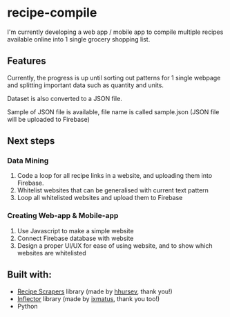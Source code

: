 # recipe-compile

I'm currently developing a web app / mobile app to compile multiple recipes available online into 1 single grocery shopping list. 

## Features
Currently, the progress is up until sorting out patterns for 1 single webpage and splitting important data such as quantity and units. 

Dataset is also converted to a JSON file.

Sample of JSON file is available, file name is called sample.json (JSON file will be uploaded to Firebase)

## Next steps

### Data Mining
1. Code a loop for all recipe links in a website, and uploading them into Firebase.
2. Whitelist websites that can be generalised with current text pattern
3. Loop all whitelisted websites and upload them to Firebase

### Creating Web-app & Mobile-app
1. Use Javascript to make a simple website
2. Connect Firebase database with website
3. Design a proper UI/UX for ease of using website, and to show which websites are whitelisted

## Built with:
+ [Recipe Scrapers](https://github.com/hhursev/recipe-scrapers) library (made by [hhursev](https://github.com/hhursev), thank you!)
+ [Inflector](https://github.com/ixmatus/inflector) library (made by [ixmatus](https://github.com/ixmatus), thank you too!)
+ Python 
